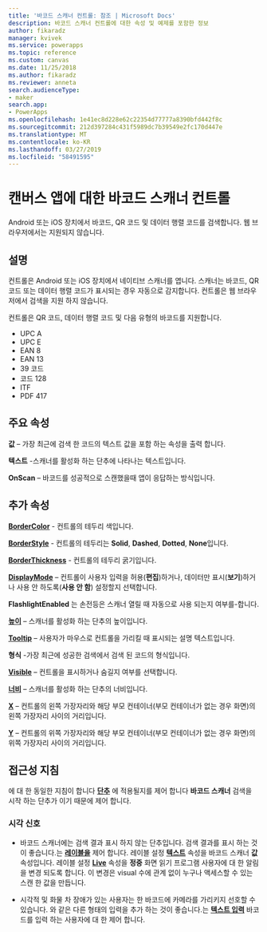 ```yaml
---
title: '바코드 스캐너 컨트롤: 참조 | Microsoft Docs'
description: 바코드 스캐너 컨트롤에 대한 속성 및 예제를 포함한 정보
author: fikaradz
manager: kvivek
ms.service: powerapps
ms.topic: reference
ms.custom: canvas
ms.date: 11/25/2018
ms.author: fikaradz
ms.reviewer: anneta
search.audienceType:
- maker
search.app:
- PowerApps
ms.openlocfilehash: 1e41ec8d228e62c22354d77777a8390bfd442f8c
ms.sourcegitcommit: 212d397284c431f5989dc7b39549e2fc170d447e
ms.translationtype: MT
ms.contentlocale: ko-KR
ms.lasthandoff: 03/27/2019
ms.locfileid: "58491595"
---
```

# <a name="barcode-scanner-control-for-canvas-apps"></a>캔버스 앱에 대한 바코드 스캐너 컨트롤

Android 또는 iOS 장치에서 바코드, QR 코드 및 데이터 행렬 코드를 검색합니다. 웹 브라우저에서는 지원되지 않습니다.

## <a name="description"></a>설명

컨트롤은 Android 또는 iOS 장치에서 네이티브 스캐너를 엽니다. 스캐너는 바코드, QR 코드 또는 데이터 행렬 코드가 표시되는 경우 자동으로 감지합니다. 컨트롤은 웹 브라우저에서 검색을 지원 하지 않습니다.

컨트롤은 QR 코드, 데이터 행렬 코드 및 다음 유형의 바코드를 지원합니다.

- UPC A
- UPC E
- EAN 8
- EAN 13
- 39 코드
- 코드 128
- ITF
- PDF 417

## <a name="key-properties"></a>주요 속성

**값** – 가장 최근에 검색 한 코드의 텍스트 값을 포함 하는 속성을 출력 합니다.

**텍스트** -스캐너를 활성화 하는 단추에 나타나는 텍스트입니다.

**OnScan** – 바코드를 성공적으로 스캔했을때 앱이 응답하는 방식입니다.

## <a name="additional-properties"></a>추가 속성

**[BorderColor](properties-color-border.md)** - 컨트롤의 테두리 색입니다.

**[BorderStyle](properties-color-border.md)** - 컨트롤의 테두리는 **Solid**, **Dashed**, **Dotted**, **None**입니다.

**[BorderThickness](properties-color-border.md)** - 컨트롤의 테두리 굵기입니다.

**[DisplayMode](properties-core.md)** – 컨트롤이 사용자 입력을 허용(**편집**)하거나, 데이터만 표시(**보기**)하거나 사용 안 하도록(**사용 안 함**) 설정할지 선택합니다.

**FlashlightEnabled** 는 손전등은 스캐너 열릴 때 자동으로 사용 되는지 여부를-합니다.

**[높이](properties-size-location.md)**  – 스캐너를 활성화 하는 단추의 높이입니다.

**[Tooltip](properties-core.md)** – 사용자가 마우스로 컨트롤을 가리킬 때 표시되는 설명 텍스트입니다.

**형식** -가장 최근에 성공한 검색에서 검색 된 코드의 형식입니다.

**[Visible](properties-core.md)** – 컨트롤을 표시하거나 숨길지 여부를 선택합니다.

**[너비](properties-size-location.md)**  – 스캐너를 활성화 하는 단추의 너비입니다.

**[X](properties-size-location.md)** – 컨트롤의 왼쪽 가장자리와 해당 부모 컨테이너(부모 컨테이너가 없는 경우 화면)의 왼쪽 가장자리 사이의 거리입니다.

**[Y](properties-size-location.md)** – 컨트롤의 위쪽 가장자리와 해당 부모 컨테이너(부모 컨테이너가 없는 경우 화면)의 위쪽 가장자리 사이의 거리입니다.

## <a name="accessibility-guidelines"></a>접근성 지침
에 대 한 동일한 지침이 합니다 **[단추](control-button.md)** 에 적용될지를 제어 합니다 **바코드 스캐너** 검색을 시작 하는 단추가 이기 때문에 제어 합니다.

### <a name="visual-alternatives"></a>시각 신호
* 바코드 스캐너에는 검색 결과 표시 하지 않는 단추입니다. 검색 결과를 표시 하는 것이 좋습니다.는 **[레이블을](control-text-box.md)** 제어 합니다. 레이블 설정 **[텍스트](properties-core.md)** 속성을 바코드 스캐너 **값** 속성입니다. 레이블 설정 **[Live](properties-accessibility.md)** 속성을 **정중** 화면 읽기 프로그램 사용자에 대 한 알림을 변경 되도록 합니다. 이 변경은 visual 수에 관계 없이 누구나 액세스할 수 있는 스캔 한 값을 만듭니다.

* 시각적 및 화물 차 장애가 있는 사용자는 한 바코드에 카메라를 가리키지 선호할 수 있습니다. 와 같은 다른 형태의 입력을 추가 하는 것이 좋습니다.는 **[텍스트 입력](control-text-input.md)** 바코드를 입력 하는 사용자에 대 한 제어 합니다.
